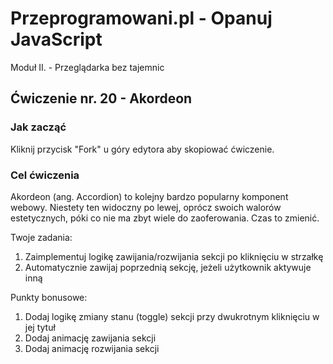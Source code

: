 # Przeprogramowani.pl - Opanuj JavaScript

Moduł II. - Przeglądarka bez tajemnic

## Ćwiczenie nr. 20 - Akordeon

### Jak zacząć

Kliknij przycisk "Fork" u góry edytora aby skopiować ćwiczenie.

### Cel ćwiczenia

Akordeon (ang. Accordion) to kolejny bardzo popularny komponent webowy. Niestety ten widoczny po lewej, oprócz swoich walorów estetycznych, póki co nie ma zbyt wiele do zaoferowania. Czas to zmienić.

Twoje zadania:
1. Zaimplementuj logikę zawijania/rozwijania sekcji po kliknięciu w strzałkę
2. Automatycznie zawijaj poprzednią sekcję, jeżeli użytkownik aktywuje inną

Punkty bonusowe:
1. Dodaj logikę zmiany stanu (toggle) sekcji przy dwukrotnym kliknięciu w jej tytuł
2. Dodaj animację zawijania sekcji
3. Dodaj animację rozwijania sekcji